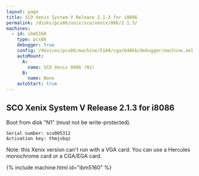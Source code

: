 ```yaml
---
layout: page
title: SCO Xenix System V Release 2.1.3 for i8086
permalink: /disks/pcx86/unix/sco/xenix/086/2.1.3/
machines:
  - id: ibm5160
    type: pcx86
    debugger: true
    config: /devices/pcx86/machine/5160/cga/640kb/debugger/machine.xml
    autoMount:
      A:
        name: SCO Xenix 8086 (N1)
      B:
        name: None
    autoStart: true
---
```


SCO Xenix System V Release 2.1.3 for i8086
------------------------------------------

Boot from disk "N1" (must not be write-protected).

	Serial number: sco005312
	Activation key: thmjvbqz

Note: this Xenix version can't run with a VGA card.
You can use a Hercules monochrome card or a CGA/EGA card.

{% include machine.html id="ibm5160" %}
